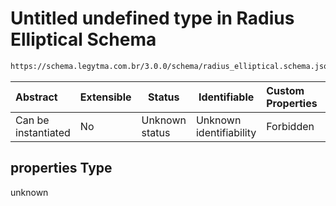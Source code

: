 # Untitled undefined type in Radius Elliptical Schema

```txt
https://schema.legytma.com.br/3.0.0/schema/radius_elliptical.schema.json#/properties
```




| Abstract            | Extensible | Status         | Identifiable            | Custom Properties | Additional Properties | Access Restrictions | Defined In                                                                                        |
| :------------------ | ---------- | -------------- | ----------------------- | :---------------- | --------------------- | ------------------- | ------------------------------------------------------------------------------------------------- |
| Can be instantiated | No         | Unknown status | Unknown identifiability | Forbidden         | Allowed               | none                | [radius_elliptical.schema.json\*](../schema/radius_elliptical.schema.json) |

## properties Type

unknown
